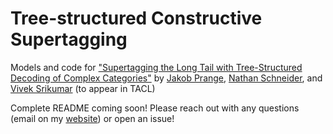 # Tree-structured Constructive Supertagging

Models and code for ["Supertagging the Long Tail with Tree-Structured Decoding of Complex Categories"](https://arxiv.org/abs/2012.01285) by [Jakob Prange](https://prange.jakob.georgetown.domains/), [Nathan Schneider](http://people.cs.georgetown.edu/nschneid/), and [Vivek Srikumar](https://svivek.com/) (to appear in TACL)

Complete README coming soon! Please reach out with any questions (email on my [website](https://prange.jakob.georgetown.domains/)) or open an issue!

